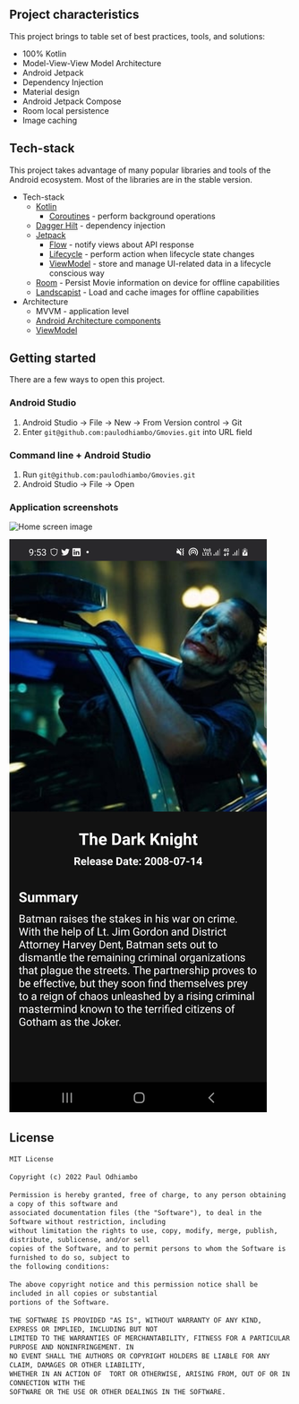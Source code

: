 ## Project characteristics

This project brings to table set of best practices, tools, and solutions:

* 100% Kotlin
* Model-View-View Model Architecture
* Android Jetpack
* Dependency Injection
* Material design
* Android Jetpack Compose
* Room local persistence
* Image caching

## Tech-stack

This project takes advantage of many popular libraries and tools of the Android ecosystem. Most of
the libraries are in the stable version.

* Tech-stack
    * [Kotlin](https://kotlinlang.org/)
        + [Coroutines](https://kotlinlang.org/docs/reference/coroutines-overview.html) - perform
          background operations
    * [Dagger Hilt](https://dagger.dev/hilt/) - dependency injection
    * [Jetpack](https://developer.android.com/jetpack)
        * [Flow](https://developer.android.com/kotlin/flow) - notify views about API response
        * [Lifecycle](https://developer.android.com/topic/libraries/architecture/lifecycle) -
          perform action when lifecycle state changes
        * [ViewModel](https://developer.android.com/topic/libraries/architecture/viewmodel) - store
          and manage UI-related data in a lifecycle conscious way
    * [Room](https://developer.android.com/training/data-storage/room) - Persist Movie information
      on device for offline capabilities
    * [Landscapist](https://github.com/skydoves/landscapist) - Load and cache images for offline
      capabilities
* Architecture
    * MVVM - application level
    * [Android Architecture components](https://developer.android.com/topic/libraries/architecture)
    * [ViewModel](https://developer.android.com/topic/libraries/architecture/viewmodel)

## Getting started

There are a few ways to open this project.

### Android Studio

1. Android Studio -> File -> New -> From Version control -> Git
2. Enter `git@github.com:paulodhiambo/Gmovies.git` into URL field

### Command line + Android Studio

1. Run `git@github.com:paulodhiambo/Gmovies.git`
2. Android Studio -> File -> Open

### Application screenshots

![Home screen image](screenshots/home.png)

![Detail screen image](screenshots/detail.png)

## License

 ```
 MIT License
 
 Copyright (c) 2022 Paul Odhiambo
 
 Permission is hereby granted, free of charge, to any person obtaining a copy of this software and 
 associated documentation files (the "Software"), to deal in the Software without restriction, including 
 without limitation the rights to use, copy, modify, merge, publish, distribute, sublicense, and/or sell 
 copies of the Software, and to permit persons to whom the Software is furnished to do so, subject to 
 the following conditions:
 
 The above copyright notice and this permission notice shall be included in all copies or substantial 
 portions of the Software.
 
 THE SOFTWARE IS PROVIDED "AS IS", WITHOUT WARRANTY OF ANY KIND, EXPRESS OR IMPLIED, INCLUDING BUT NOT 
 LIMITED TO THE WARRANTIES OF MERCHANTABILITY, FITNESS FOR A PARTICULAR PURPOSE AND NONINFRINGEMENT. IN 
 NO EVENT SHALL THE AUTHORS OR COPYRIGHT HOLDERS BE LIABLE FOR ANY CLAIM, DAMAGES OR OTHER LIABILITY, 
 WHETHER IN AN ACTION OF  TORT OR OTHERWISE, ARISING FROM, OUT OF OR IN CONNECTION WITH THE 
 SOFTWARE OR THE USE OR OTHER DEALINGS IN THE SOFTWARE.
 ```